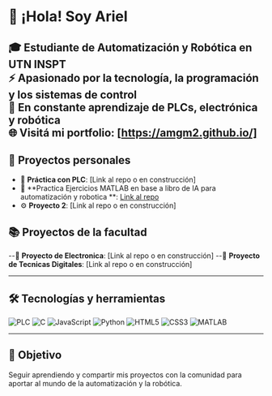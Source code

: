 # 👋 ¡Hola! Soy Ariel

🎓 Estudiante de **Automatización y Robótica** en **UTN INSPT**  
⚡ Apasionado por la tecnología, la programación y los sistemas de control  
🤖 En constante aprendizaje de PLCs, electrónica y robótica  
🌐 Visitá mi portfolio: [https://amgm2.github.io/]
---

## 💼 Proyectos personales
- 🤖 **Práctica con PLC**: [Link al repo o en construcción]
- 🤖 **Practica Ejercicios MATLAB en base a libro de IA para automatización y robotica **: [Link al repo](https://amgm2.github.io/matlab-ia.html)
- ⚙ **Proyecto 2**: [Link al repo o en construcción]

## 📚 Proyectos de la facultad

--🔋 **Proyecto de Electronica**: [Link al repo o en construcción]
--🔋 **Proyecto de Tecnicas Digitales**: [Link al repo o en construcción]

---

## 🛠 Tecnologías y herramientas
![PLC](https://img.shields.io/badge/PLC-Automation-blue)
![C](https://img.shields.io/badge/C-00599C?style=flat&logo=c&logoColor=white)
![JavaScript](https://img.shields.io/badge/JavaScript-F7DF1E?style=flat&logo=javascript&logoColor=black)
![Python](https://img.shields.io/badge/Python-3776AB?style=flat&logo=python&logoColor=white)
![HTML5](https://img.shields.io/badge/HTML5-E34F26?style=flat&logo=html5&logoColor=white)
![CSS3](https://img.shields.io/badge/CSS3-1572B6?style=flat&logo=css3&logoColor=white)
![MATLAB](https://img.shields.io/badge/MATLAB-orange)

---

## 🚀 Objetivo
Seguir aprendiendo y compartir mis proyectos con la comunidad para aportar al mundo de la automatización y la robótica.
